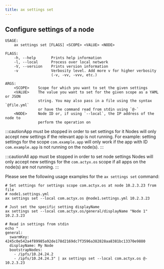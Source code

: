 ```yaml
---
title: ax settings set
---
```


## Configure settings of a node

```
USAGE:
    ax settings set [FLAGS] <SCOPE> <VALUE> <NODE>

FLAGS:
    -h, --help       Prints help information
    -l, --local      Process over local network
    -V, --version    Prints version information
    -v               Verbosity level. Add more v for higher verbosity
                     (-v, -vv, -vvv, etc.)

ARGS:
    <SCOPE>    Scope for which you want to set the given settings
    <VALUE>    The value you want to set for the given scope as a YAML or JSON
               string. You may also pass in a file using the syntax `@file.yml`
               or have the command read from stdin using `@-`
    <NODE>     Node ID or, if using `--local`, the IP address of the node to
               perform the operation on
```

:::cautionApp must be stopped in order to set settings for it
Nodes will only accept new settings if the relevant app is not running. For example: setting settings for the scope `com.example.app` will only work if the app with ID `com.example.app` is not running on the node(s).
:::

:::cautionAll app must be stopped in order to set node settings
Nodes will only accept new settings for the `com.actyx.os` scope if all apps on the node(s) are not running.
:::

Please see the following usage examples for the `ax settings set` command:

```
# Set settings for settings scope com.actyx.os at node 10.2.3.23 from file
# node1.settings.yml
ax settings set --local com.actyx.os @node1.settings.yml 10.2.3.23

# Just set the specific setting displayName
ax settings set --local com.actyx.os/general/displayName "Node 1" 10.2.3.23

# Read in settings from stdin
echo "
general:
  swarmKey: 4245c0e542a4f89985a92de178d2169dc7f3596a382828aa8381bc13370e9880
  displayName: My Node
  bootstrapNodes:
    - /ipfs/10.24.24.2
    - /ipfs/10.24.24.3" | ax settings set --local com.actyx.os @- 10.2.3.23
```
